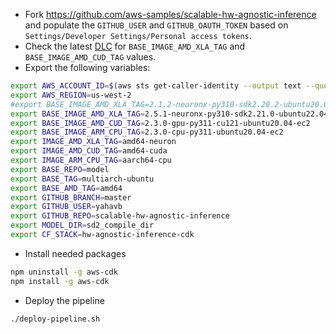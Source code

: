 
* Fork https://github.com/aws-samples/scalable-hw-agnostic-inference and populate the `GITHUB_USER` and `GITHUB_OAUTH_TOKEN` based on `Settings/Developer Settings/Personal access tokens`.
* Check the latest [DLC](https://github.com/aws/deep-learning-containers/blob/master/available_images.md) for `BASE_IMAGE_AMD_XLA_TAG` and `BASE_IMAGE_AMD_CUD_TAG` values.
* Export the following variables:
```bash
export AWS_ACCOUNT_ID=$(aws sts get-caller-identity --output text --query Account)
export AWS_REGION=us-west-2
#export BASE_IMAGE_AMD_XLA_TAG=2.1.2-neuronx-py310-sdk2.20.2-ubuntu20.04
export BASE_IMAGE_AMD_XLA_TAG=2.5.1-neuronx-py310-sdk2.21.0-ubuntu22.04
export BASE_IMAGE_AMD_CUD_TAG=2.3.0-gpu-py311-cu121-ubuntu20.04-ec2
export BASE_IMAGE_ARM_CPU_TAG=2.3.0-cpu-py311-ubuntu20.04-ec2
export IMAGE_AMD_XLA_TAG=amd64-neuron
export IMAGE_AMD_CUD_TAG=amd64-cuda
export IMAGE_ARM_CPU_TAG=aarch64-cpu
export BASE_REPO=model
export BASE_TAG=multiarch-ubuntu
export BASE_AMD_TAG=amd64
export GITHUB_BRANCH=master
export GITHUB_USER=yahavb
export GITHUB_REPO=scalable-hw-agnostic-inference
export MODEL_DIR=sd2_compile_dir
export CF_STACK=hw-agnostic-inference-cdk
```
* Install needed packages

```bash
npm uninstall -g aws-cdk
npm install -g aws-cdk
```

* Deploy the pipeline

```bash
./deploy-pipeline.sh
```
